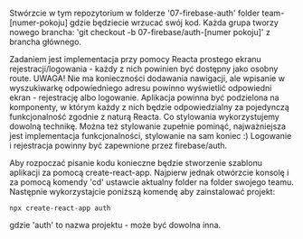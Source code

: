 Stwórzcie w tym repozytorium w folderze '07-firebase-auth' folder team-[numer-pokoju] gdzie będziecie wrzucać swój kod. Każda grupa tworzy nowego brancha: 'git checkout -b 07-firebase/auth-[numer pokoju]' z brancha głównego.

Zadaniem jest implementacja przy pomocy Reacta prostego ekranu rejestracji/logowania - każdy z nich powinien być dostępny jako osobny route.
UWAGA! Nie ma konieczności dodawania nawigacji, ale wpisanie w wyszukiwarkę odpowiedniego adresu powinno wyświetlić odpowiedni ekran - rejestrację albo logowanie.
Aplikacja powinna być podzielona na komponenty, w którym każdy z nich będzie odpowiedzialny za pojedynczą funkcjonalność zgodnie z naturą Reacta. Co stylowania wykorzystujemy dowolną technikę. Można też stylowanie zupełnie pominąć, najważniejsza jest implementacja funkcjonalności, stylowanie na sam koniec :)
Logowanie i rejestracja powinny być zapewnione przez firebase/auth.

Aby rozpoczać pisanie kodu konieczne będzie stworzenie szablonu aplikacji za pomocą create-react-app. Najpierw jednak otwórzcie konsolę i za pomocą komendy 'cd' ustawcie aktualny folder na folder swojego teamu. Następnie wykorzystajcie poniższą komendę aby zainstalować projekt:

```
npx create-react-app auth
```

gdzie 'auth' to nazwa projektu - może być dowolna inna.
